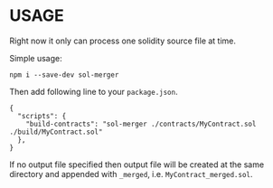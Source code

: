 USAGE
=====

Right now it only can process one solidity source file at time.

Simple usage:

```
npm i --save-dev sol-merger
```

Then add following line to your `package.json`.


```
{
  "scripts": {
    "build-contracts": "sol-merger ./contracts/MyContract.sol ./build/MyContract.sol"
  },
}
```

If no output file specified then output file will be created at the same
directory and appended with `_merged`, i.e. `MyContract_merged.sol`.
